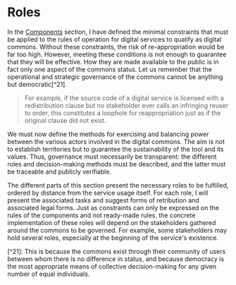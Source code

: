 # Roles

In the [Components](../2-constituants/) section, I have defined the minimal constraints that must be applied to the rules of operation for digital services to qualify as digital commons. Without these constraints, the risk of re-appropriation would be far too high. However, meeting these conditions is not enough to guarantee that they will be effective. How they are made available to the public is in fact only one aspect of the commons status. Let us remember that the operational and strategic governance of the commons cannot be anything but democratic\[^21].

> For example, if the source code of a digital service is licensed with a redistribution clause but no stakeholder ever calls an infringing reuser to order, this constitutes a loophole for reappropriation just as if the original clause did not exist.

We must now define the methods for exercising and balancing power between the various actors involved in the digital commons. The aim is not to establish territories but to guarantee the sustainability of the tool and its values. Thus, governance must necessarily be transparent: the different roles and decision-making methods must be described, and the latter must be traceable and publicly verifiable.

The different parts of this section present the necessary roles to be fulfilled, ordered by distance from the service usage itself. For each role, I will present the associated tasks and suggest forms of retribution and associated legal forms. Just as constraints can only be expressed on the rules of the components and not ready-made rules, the concrete implementation of these roles will depend on the stakeholders gathered around the commons to be governed. For example, some stakeholders may hold several roles, especially at the beginning of the service's existence.

\[^21]: This is because the commons exist through their community of users between whom there is no difference in status, and because democracy is the most appropriate means of collective decision-making for any given number of equal individuals.
